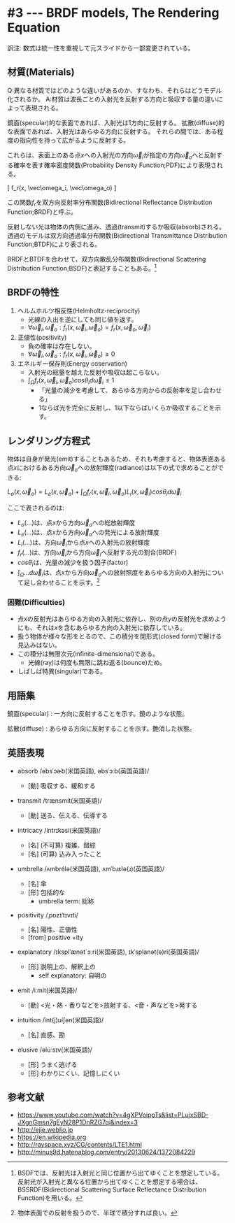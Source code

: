 # #3 --- BRDF models, The Rendering Equation

訳注: 数式は統一性を重視して元スライドから一部変更されている。

## 材質(Materials)

Q:異なる材質ではどのような違いがあるのか、すなわち、それらはどうモデル化されるか。
A:材質は波長ごとの入射光を反射する方向と吸収する量の違いによって表現される。

鏡面(specular)的な表面であれば、入射光は1方向に反射する。
拡散(diffuse)的な表面であれば、入射光はあらゆる方向に反射する。
それらの間では、ある程度の指向性を持って広がるように反射する。

これらは、表面上のある点$x$への入射光の方向$\vec\omega_i$が指定の方向$\vec\omega_o$へと反射する確率を表す確率密度関数(Probability Density Function;PDF)により表現される。

\[
f_r(x, \vec\omega_i, \vec\omega_o)
\]

この関数$f_r$を双方向反射率分布関数(Bidirectional Reflectance Distribution Function;BRDF)と呼ぶ。

反射しない光は物体の内側に進み、透過(transmit)するか吸収(absorb)される。
透過のモデルは双方向透過率分布関数(Bidirectional Transmittance Distribution Function;BTDF)により表される。

BRDFとBTDFを合わせて、双方向散乱分布関数(Bidirectional Scattering Distribution Function;BSDF)と表記することもある。[^BSDF_tip0]

## BRDFの特性

1. ヘルムホルツ相反性(Helmholtz-reciprocity)
    - 光線の入出を逆にしても同じ値を返す。
    - $\forall \vec\omega_i, \vec\omega_o : f_r(x, \vec\omega_i, \vec\omega_o) = f_r(x, \vec\omega_o, \vec\omega_i)$
2. 正値性(positivity)
    - 負の確率は存在しない。
    - $\forall \vec\omega_i, \vec\omega_o : f_r(x, \vec\omega_i, \vec\omega_o) \ge 0$
3. エネルギー保存則(Energy coservation)
    - 入射光の総量を越えた反射や吸収は起こらない。
    - $\int_\Omega f_r(x, \vec\omega_i, \vec\omega_o) cos\theta_i d\vec\omega_i \le 1$
        - 「光量の減少を考慮して、あらゆる方向からの反射率を足し合わせる」
        - 1ならば光を完全に反射し、1以下ならばいくらか吸収することを示す。

## レンダリング方程式

物体は自身が発光(emit)することもあるため、それも考慮すると、物体表面ある点$x$におけるある方向$\vec\omega_o$への放射輝度(radiance)は以下の式で求めることができる:

$L_o(x, \vec\omega_o) = L_e(x, \vec\omega_o) + \int_\Omega f_r(x, \vec\omega_i, \vec\omega_o) L_i(x, \vec\omega_i) cos\theta_i d\vec\omega_i$

ここで表されるのは:

- $L_o(...)$は、点$x$から方向$\vec\omega_o$への総放射輝度
- $L_e(...)$は、点$x$から方向$\vec\omega_o$への発光による放射輝度
- $L_i(...)$は、方向$\vec\omega_i$から点$x$への入射光の放射輝度
- $f_r(...)$は、方向$\vec\omega_i$から方向$\vec\omega_i$へ反射する光の割合(BRDF)
- $cos\theta_i$は、光量の減少を扱う因子(factor)
- $\int_\Omega ... d\vec\omega_i$は、点$x$から方向$\vec\omega_o$への放射照度をあらゆる方向の入射光について足し合わせることを示す。[^integrating_over_hemisphere]

### 困難(Difficulties)

- 点$x$の反射光はあらゆる方向の入射光に依存し、別の点$y$の反射光を求めようにも、それは$x$を含むあらゆる方向の入射光に依存している。
- 扱う物体が様々な形をとるので、この積分を閉形式(closed form)で解ける見込みはない。
- この積分は無限次元(infinite-dimensional)である。
    - 光線(ray)は何度も無限に跳ね返る(bounce)ため。
- しばしば特異(singular)である。

## 用語集

鏡面(specular)
: 一方向に反射することを示す。鏡のような状態。

拡散(diffuse)
: あらゆる方向に反射することを示す。艶消した状態。

## 英語表現

- absorb /əbsˈɔɚb(米国英語), əbsˈɔːb(英国英語)/
    - [動] 吸収する、緩和する

- transmit /trænsmít(米国英語)/
    - [動] 送る、伝える、伝導する

- intricacy /íntrɪkəsi(米国英語)/
    - [名] (不可算) 複雑、錯綜
    - [名] (可算) 込み入ったこと

- umbrella /ʌmbrélə(米国英語), ʌmˈbɹɛlə(ɹ)(英国英語)/
    - [名] 傘
    - [形] 包括的な
        - umbrella term: 総称

- positivity /ˌpɒzɪˈtɪvɪti/
    - [名] 陽性、正値性
    - [from] positive +ity

- explanatory /ɪksplˈænət`ɔːri(米国英語), ɪkˈsplanət(ə)ri(英国英語)/
    - [形] 説明上の、解釈上の
        - self explanatory: 自明の

- emit /iːmít(米国英語)/
    - [動] <光・熱・香りなどを>放射する、<音・声などを>発する

- intuition /ìnt(j)uíʃən(米国英語)/
    - [名] 直感、勘

- elusive /əlúːsɪv(米国英語)/
    - [形] うまく逃げる
    - [形] わかりにくい、記憶しにくい

## 参考文献

- https://www.youtube.com/watch?v=4gXPVoippTs&list=PLujxSBD-JXgnGmsn7gEyN28P1DnRZG7qi&index=3
- http://ejje.weblio.jp
- https://en.wikipedia.org
- http://rayspace.xyz/CG/contents/LTE1.html
- http://minus9d.hatenablog.com/entry/20130624/1372084229

[^BSDF_tip0]: BSDFでは、反射光は入射光と同じ位置から出てゆくことを想定している。反射光が入射光と異なる位置から出てゆくことを想定する場合は、BSSRDF(Bidirectional Scattering Surface Reflectance Distribution Function)を用いる。

[^integrating_over_hemisphere]: 物体表面での反射を扱うので、半球で積分すれば良い。
